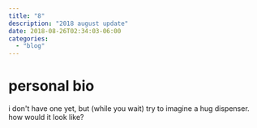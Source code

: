 ```yaml
---
title: "8"
description: "2018 august update"
date: 2018-08-26T02:34:03-06:00
categories:
  - "blog"
---
```


personal bio
============

i don't have one yet, but (while you wait) try to imagine a hug dispenser. how
would it look like?
